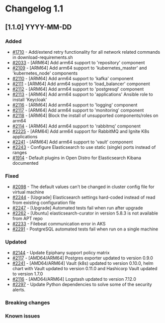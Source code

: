 # Changelog 1.1

## [1.1.0] YYYY-MM-DD

### Added

- [#1710](https://github.com/epiphany-platform/epiphany/issues/1710) - Add/extend retry functionality for all network related commands in download-requirements.sh
- [#2033](https://github.com/epiphany-platform/epiphany/issues/2033) - [ARM64] Add arm64 support to 'repository' component
- [#2109](https://github.com/epiphany-platform/epiphany/issues/2109) - [ARM64] Add arm64 support to 'kubernetes_master' and 'kubernetes_node' components
- [#2110](https://github.com/epiphany-platform/epiphany/issues/2111) - [ARM64] Add arm64 support to 'kafka' component
- [#2111](https://github.com/epiphany-platform/epiphany/issues/2111) - [ARM64] Add arm64 support to 'load_balancer' component
- [#2112](https://github.com/epiphany-platform/epiphany/issues/2112) - [ARM64] Add arm64 support to 'postgresql' component
- [#2113](https://github.com/epiphany-platform/epiphany/issues/2113) - [ARM64] Add arm64 support to 'applications' Ansible role to install 'Keycloak'
- [#2116](https://github.com/epiphany-platform/epiphany/issues/2116) - [ARM64] Add arm64 support to 'logging' component
- [#2117](https://github.com/epiphany-platform/epiphany/issues/2117) - [ARM64] Add arm64 support to 'monitoring' component
- [#2118](https://github.com/epiphany-platform/epiphany/issues/2118) - [ARM64] Block the install of unsupported components/roles on arm64
- [#2114](https://github.com/epiphany-platform/epiphany/issues/2114) - [ARM64] Add arm64 support to 'rabbitmq' component
- [#2225](https://github.com/epiphany-platform/epiphany/issues/2225) - [ARM64] Add arm64 support for RabbitMQ and Ignite K8s applications
- [#2241](https://github.com/epiphany-platform/epiphany/issues/2241) - [ARM64] Add arm64 support to 'vault' component
- [#2243](https://github.com/epiphany-platform/epiphany/issues/2243) - Configure Elasticsearch to use static (single) ports instead of ranges
- [#1914](https://github.com/epiphany-platform/epiphany/issues/1914) - Default plugins in Open Distro for Elasticsearch Kibana documented

### Fixed

- [#2098](https://github.com/epiphany-platform/epiphany/issues/2098) - The default values can't be changed in cluster config file for virtual machine
- [#2244](https://github.com/epiphany-platform/epiphany/issues/2244) - [Upgrade] Elasticsearch settings hard-coded instead of read from existing configuration file
- [#2247](https://github.com/epiphany-platform/epiphany/issues/2247) - [Upgrade] Automated tests fail when run after upgrade
- [#2262](https://github.com/epiphany-platform/epiphany/issues/2262) - [Ubuntu] elasticsearch-curator in version 5.8.3 is not available from APT repo
- [#2233](https://github.com/epiphany-platform/epiphany/issues/2233) - Filebeat communication error in AKS
- [#2291](https://github.com/epiphany-platform/epiphany/issues/2291) - PostgreSQL automated tests fail when run on a single machine

### Updated

- [#2144](https://github.com/epiphany-platform/epiphany/issues/2144) - Update Epiphany support policy matrix
- [#2117](https://github.com/epiphany-platform/epiphany/issues/2117) - [AMD64/ARM64] Postgres exporter updated to version 0.9.0
- [#2241](https://github.com/epiphany-platform/epiphany/issues/2241) - [AMD64/ARM64] Vault (k8s) updated to version 0.10.0, helm chart with Vault updated to version 0.11.0 and Hashicorp Vault updated to version 1.7.0
- [#2116](https://github.com/epiphany-platform/epiphany/issues/2116) - [AMD64/ARM64] Logstash updated to version 7.12.0
- [#2297](https://github.com/epiphany-platform/epiphany/issues/2297) - Update Python dependencies to solve some of the security alerts.

### Breaking changes

### Known issues
